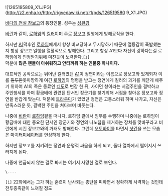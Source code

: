 ![1265195809_X1.JPG](http://z2.enha.kr/http://rigvedawiki.net/r1/pds/126519580
9_X1.JPG)

  
[바다의 전설 장보고](%EB%B0%94%EB%8B%A4%EC%9D%98%20%EC%A0%84%EC%84%A4%20%EC%9E%A5%EB%B3%B4%EA%B3%A0.md)의 등장인물. 성우는 [성완경](%EC%84%B1%EC%99%84%EA%B2%BD.md)

[비란](%EB%B9%84%EB%9E%80.md)과 같이, [로하임](%EB%A1%9C%ED%95%98%EC%9E%84.md)의
[킬러](%ED%82%AC%EB%9F%AC.md)이며 주로 [장보고](%EC%9E%A5%EB%B3%B4%EA%B3%A0%28%EB%B0%94%EB%8B%A4%EC%9D%98%20%EC%A0%84%EC%84%A4%20%EC%9E%A5%EB%B3%B4%EA%B3%A0%29.md) 일행에게 방해공작을 한다.

하지만 [A1](%EC%A0%95%EC%97%B0%28%EB%B0%94%EB%8B%A4%EC%9D%98%20%EC%A0%84%EC%84%A4%20%EC%9E%A5%EB%B3%B4%EA%B3%A0%29.md)덕후인
[로하임](%EB%A1%9C%ED%95%98%EC%9E%84.md)에게서 항상 비교당하고 무시당하기 때문에 열등감이 폭발했는지 항상
장보고 일행을 열혈적으로 방해한다. 그리고 항상 A1보다 자신이 강하다는걸 로하임에게 인정받기위해 미친듯이 노력한다.`[1]`  
덕분에 **많은 팬들이 아쉬워하고 안타까워 하는 인물중 하나이다.**

대표적인 공작으로는 뛰어난 킬러였던 [A1](%EC%A0%95%EC%97%B0%28%EB%B0%94%EB%8B%A4%EC%9D%98%20%EC%A0%84%EC%84%A4%20%EC%9E%A5%EB%B3%B4%EA%B3%A0%29.md)이 정연이라는 이름으로 장보고와 있게되자
이를 <del>질투한</del>못마땅하게 여긴 [로하임](%EB%A1%9C%ED%95%98%EC%9E%84.md)의 명령을 받고는
정연에게 킬러의 과거를 깨닫게 해주기 위하여 A1의 죽은 동료인 [디도](%EB%94%94%EB%8F%84.md)로 변장 한 뒤,
사이먼 창이라는 서점주인을 결박하고 주인행세를 하며 황금배에 관련된 단서인 장군기를 찾기위해 서점을 찾아온 장보고와 정연을 반갑게 맞는다.
덕분에 [트라우마](%ED%8A%B8%EB%9D%BC%EC%9A%B0%EB%A7%88.md)가 있었던 정연은 고통스러워 하며 나가고,
자신은 만족스러운 듯, 결박한 주인을 쳐다보며 비웃는다.

나중에 [비란](%EB%B9%84%EB%9E%80.md)이 [로하임](%EB%A1%9C%ED%95%98%EC%9E%84.md)곁을
떠나자, 로하임 곁에서 임무를 수행하며 나중에는 로하임이 황금배에 대한 중요한 단서인 장군기와 정연의 나노칩을 제거하는 장치를 맞바꾸라고
비란에게 시킨 장보고와의 거래도 방해한다. 그런데
[오토바이](%EC%98%A4%ED%86%A0%EB%B0%94%EC%9D%B4.md)를 타면서
[샷건](%EC%83%B7%EA%B1%B4.md)을 쓰는 모습은
마치[터미네이터](%ED%84%B0%EB%AF%B8%EB%84%A4%EC%9D%B4%ED%84%B0.md)를 연상하게 한다.

하지만 장보고를 지키려는 정연과 운명적 싸움을 하게 되고, 둘다 열차에서 떨어저서 쓰러지게 된다.  

나중에 언급되지 않는 걸로 봐서는 여기서 사망한 걸로 보인다.  

`\----`

`[1]` 22화에서는 그가 하는 훈련이 난사되는 총탄을 피하면서 정확하게 사격하는 것인데 전투종족같이 느껴질 정도

